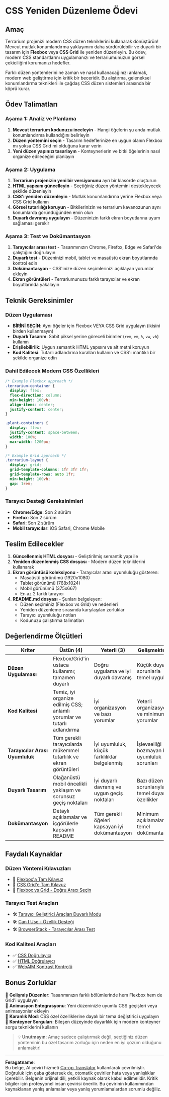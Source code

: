 <!--
CO_OP_TRANSLATOR_METADATA:
{
  "original_hash": "bee6762d4092a13fc7c338814963f980",
  "translation_date": "2025-10-22T23:58:49+00:00",
  "source_file": "3-terrarium/2-intro-to-css/assignment.md",
  "language_code": "tr"
}
-->
# CSS Yeniden Düzenleme Ödevi

## Amaç

Terrarium projenizi modern CSS düzen tekniklerini kullanarak dönüştürün! Mevcut mutlak konumlandırma yaklaşımını daha sürdürülebilir ve duyarlı bir tasarım için **Flexbox** veya **CSS Grid** ile yeniden düzenleyin. Bu ödev, modern CSS standartlarını uygulamanızı ve terrariumunuzun görsel çekiciliğini korumanızı hedefler.

Farklı düzen yöntemlerini ne zaman ve nasıl kullanacağınızı anlamak, modern web geliştirme için kritik bir beceridir. Bu alıştırma, geleneksel konumlandırma teknikleri ile çağdaş CSS düzen sistemleri arasında bir köprü kurar.

## Ödev Talimatları

### Aşama 1: Analiz ve Planlama
1. **Mevcut terrarium kodunuzu inceleyin** - Hangi öğelerin şu anda mutlak konumlandırma kullandığını belirleyin
2. **Düzen yöntemini seçin** - Tasarım hedeflerinize en uygun olanın Flexbox mı yoksa CSS Grid mi olduğuna karar verin
3. **Yeni düzen yapınızı tasarlayın** - Konteynerlerin ve bitki öğelerinin nasıl organize edileceğini planlayın

### Aşama 2: Uygulama
1. **Terrarium projenizin yeni bir versiyonunu** ayrı bir klasörde oluşturun
2. **HTML yapısını güncelleyin** - Seçtiğiniz düzen yöntemini destekleyecek şekilde düzenleyin
3. **CSS'i yeniden düzenleyin** - Mutlak konumlandırma yerine Flexbox veya CSS Grid kullanın
4. **Görsel tutarlılığı koruyun** - Bitkilerinizin ve terrarium kavanozunun aynı konumlarda göründüğünden emin olun
5. **Duyarlı davranış uygulayın** - Düzeninizin farklı ekran boyutlarına uyum sağlaması gerekir

### Aşama 3: Test ve Dokümantasyon
1. **Tarayıcılar arası test** - Tasarımınızın Chrome, Firefox, Edge ve Safari'de çalıştığını doğrulayın
2. **Duyarlı test** - Düzeninizi mobil, tablet ve masaüstü ekran boyutlarında kontrol edin
3. **Dokümantasyon** - CSS'inize düzen seçimlerinizi açıklayan yorumlar ekleyin
4. **Ekran görüntüleri** - Terrariumunuzu farklı tarayıcılar ve ekran boyutlarında yakalayın

## Teknik Gereksinimler

### Düzen Uygulaması
- **BİRİNİ SEÇİN**: Aynı öğeler için Flexbox VEYA CSS Grid uygulayın (ikisini birden kullanmayın)
- **Duyarlı Tasarım**: Sabit piksel yerine göreceli birimler (`rem`, `em`, `%`, `vw`, `vh`) kullanın
- **Erişilebilirlik**: Uygun semantik HTML yapısını ve alt metni koruyun
- **Kod Kalitesi**: Tutarlı adlandırma kuralları kullanın ve CSS'i mantıklı bir şekilde organize edin

### Dahil Edilecek Modern CSS Özellikleri
```css
/* Example Flexbox approach */
.terrarium-container {
  display: flex;
  flex-direction: column;
  min-height: 100vh;
  align-items: center;
  justify-content: center;
}

.plant-containers {
  display: flex;
  justify-content: space-between;
  width: 100%;
  max-width: 1200px;
}

/* Example Grid approach */
.terrarium-layout {
  display: grid;
  grid-template-columns: 1fr 3fr 1fr;
  grid-template-rows: auto 1fr;
  min-height: 100vh;
  gap: 1rem;
}
```

### Tarayıcı Desteği Gereksinimleri
- **Chrome/Edge**: Son 2 sürüm
- **Firefox**: Son 2 sürüm  
- **Safari**: Son 2 sürüm
- **Mobil tarayıcılar**: iOS Safari, Chrome Mobile

## Teslim Edilecekler

1. **Güncellenmiş HTML dosyası** - Geliştirilmiş semantik yapı ile
2. **Yeniden düzenlenmiş CSS dosyası** - Modern düzen tekniklerini kullanarak
3. **Ekran görüntüsü koleksiyonu** - Tarayıcılar arası uyumluluğu gösteren:
   - Masaüstü görünümü (1920x1080)
   - Tablet görünümü (768x1024) 
   - Mobil görünümü (375x667)
   - En az 2 farklı tarayıcı
4. **README.md dosyası** - Şunları belgeleyen:
   - Düzen seçiminiz (Flexbox vs Grid) ve nedenleri
   - Yeniden düzenleme sırasında karşılaşılan zorluklar
   - Tarayıcı uyumluluğu notları
   - Kodunuzu çalıştırma talimatları

## Değerlendirme Ölçütleri

| Kriter | Üstün (4) | Yeterli (3) | Gelişmekte (2) | Başlangıç (1) |
|--------|-----------|-------------|----------------|---------------|
| **Düzen Uygulaması** | Flexbox/Grid'in ustaca kullanımı; tamamen duyarlı | Doğru uygulama ve iyi duyarlı davranış | Küçük duyarlı sorunlarla temel uygulama | Eksik veya yanlış düzen uygulaması |
| **Kod Kalitesi** | Temiz, iyi organize edilmiş CSS; anlamlı yorumlar ve tutarlı adlandırma | İyi organizasyon ve bazı yorumlar | Yeterli organizasyon ve minimum yorumlar | Zayıf organizasyon; anlaşılması zor |
| **Tarayıcılar Arası Uyumluluk** | Tüm gerekli tarayıcılarda mükemmel tutarlılık ve ekran görüntüleri | İyi uyumluluk, küçük farklılıklar belgelenmiş | İşlevselliği bozmayan bazı uyumluluk sorunları | Büyük uyumluluk sorunları veya eksik test |
| **Duyarlı Tasarım** | Olağanüstü mobil öncelikli yaklaşım ve sorunsuz geçiş noktaları | İyi duyarlı davranış ve uygun geçiş noktaları | Bazı düzen sorunlarıyla temel duyarlı özellikler | Sınırlı veya bozuk duyarlı davranış |
| **Dokümantasyon** | Detaylı açıklamalar ve içgörülerle kapsamlı README | Tüm gerekli öğeleri kapsayan iyi dokümantasyon | Minimum açıklamalarla temel dokümantasyon | Eksik veya yetersiz dokümantasyon |

## Faydalı Kaynaklar

### Düzen Yöntemi Kılavuzları
- 📖 [Flexbox'a Tam Kılavuz](https://css-tricks.com/snippets/css/a-guide-to-flexbox/)
- 📖 [CSS Grid'e Tam Kılavuz](https://css-tricks.com/snippets/css/complete-guide-grid/)
- 📖 [Flexbox vs Grid - Doğru Aracı Seçin](https://blog.webdevsimplified.com/2022-11/flexbox-vs-grid/)

### Tarayıcı Test Araçları
- 🛠️ [Tarayıcı Geliştirici Araçları Duyarlı Modu](https://developer.chrome.com/docs/devtools/device-mode/)
- 🛠️ [Can I Use - Özellik Desteği](https://caniuse.com/)
- 🛠️ [BrowserStack - Tarayıcılar Arası Test](https://www.browserstack.com/)

### Kod Kalitesi Araçları
- ✅ [CSS Doğrulayıcı](https://jigsaw.w3.org/css-validator/)
- ✅ [HTML Doğrulayıcı](https://validator.w3.org/)
- ✅ [WebAIM Kontrast Kontrolü](https://webaim.org/resources/contrastchecker/)

## Bonus Zorluklar

🌟 **Gelişmiş Düzenler**: Tasarımınızın farklı bölümlerinde hem Flexbox hem de Grid'i uygulayın  
🌟 **Animasyon Entegrasyonu**: Yeni düzeninizle uyumlu CSS geçişleri veya animasyonlar ekleyin  
🌟 **Karanlık Mod**: CSS özel özelliklerine dayalı bir tema değiştirici uygulayın  
🌟 **Konteyner Sorguları**: Bileşen düzeyinde duyarlılık için modern konteyner sorgu tekniklerini kullanın  

> 💡 **Unutmayın**: Amaç sadece çalıştırmak değil, seçtiğiniz düzen yönteminin bu özel tasarım zorluğu için neden en iyi çözüm olduğunu anlamaktır!

---

**Feragatname**:  
Bu belge, AI çeviri hizmeti [Co-op Translator](https://github.com/Azure/co-op-translator) kullanılarak çevrilmiştir. Doğruluk için çaba göstersek de, otomatik çeviriler hata veya yanlışlıklar içerebilir. Belgenin orijinal dili, yetkili kaynak olarak kabul edilmelidir. Kritik bilgiler için profesyonel insan çevirisi önerilir. Bu çevirinin kullanımından kaynaklanan yanlış anlamalar veya yanlış yorumlamalardan sorumlu değiliz.